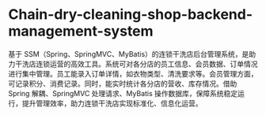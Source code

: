 # Chain-dry-cleaning-shop-backend-management-system
基于 SSM（Spring、SpringMVC、MyBatis）的连锁干洗店后台管理系统，是助力干洗店连锁运营的高效工具。系统可对各分店的员工信息、会员数据、订单情况进行集中管理。员工能录入订单详情，如衣物类型、清洗要求等。会员管理方面，可记录积分、消费记录。同时，能实时统计各分店的营收、库存情况。借助 Spring 解耦、SpringMVC 处理请求、MyBatis 操作数据库，保障系统稳定运行，提升管理效率，助力连锁干洗店实现标准化、信息化运营。 
